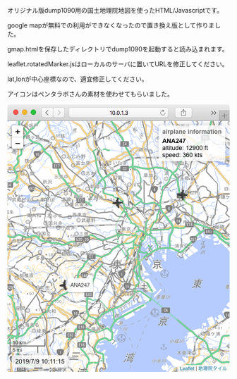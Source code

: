 オリジナル版dump1090用の国土地理院地図を使ったHTML/Javascriptです。

google mapが無料での利用ができなくなったので置き換え版として作りました。

gmap.htmlを保存したディレクトリでdump1090を起動すると読み込まれます。

leaflet.rotatedMarker.jsはローカルのサーバに置いてURLを修正してください。

lat,lonが中心座標なので、適宜修正してください。

アイコンはペンタラボさんの素材を使わせてもらいました。

![サンプル](https://github.com/yamori813/dump1090_js/blob/master/sample.png)